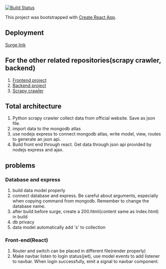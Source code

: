 [![Build Status](https://travis-ci.org/cccdf/snkrs-frontend.svg?branch=master)](https://travis-ci.org/cccdf/snkrs-frontend)

This project was bootstrapped with [Create React App](https://github.com/facebook/create-react-app).

## Deployment

[Surge link](picayune-egg.surge.sh)

## For the other related repositories(scrapy crawler, backend)

1. [Frontend project](https://github.com/cccdf/snkrs-frontend)
2. [Backend project](https://github.com/cccdf/snkr-api)
3. [Scrapy crawler](https://github.com/cccdf/sneaker-spider)

## Total architecture

1. Python scrapy crawler collect data from official website. Save as json file.
2. import data to the mongodb atlas
3. use nodejs express to connect mongodb atlas, write model, view, routes to generate an json api.
4. Build front end through react. Get data through json api provided by nodejs express and ajax.

## problems

### Database and express

1. build data model properly
2. connect database and express. Be careful about arguments, especially when copying command from mongodb. Remember to change the database name.
3. after build before surge, create a 200.html(content same as index.html) in build
4. db privacy
5. data model automatically add 's' to collection

### Front-end(React)

1. Router and switch can be placed in different file(render properly)
2. Make navbar listen to login status(jwt), use model events to add listener to navbar. When login successfully, emit a signal to navbar component.
